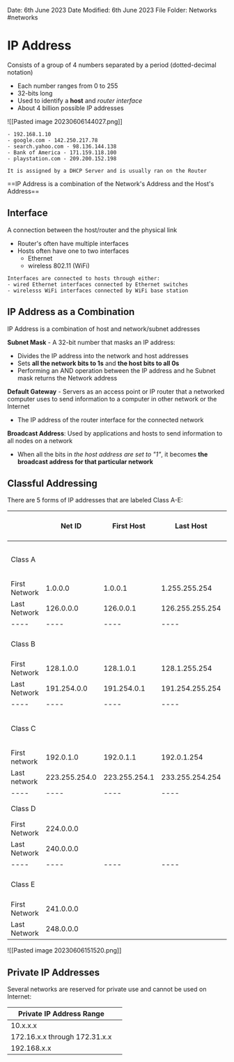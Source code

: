 Date: 6th June 2023
Date Modified: 6th June 2023
File Folder: Networks
#networks

# IP Address

Consists of a group of 4 numbers separated by a period (dotted-decimal notation)
- Each number ranges from 0 to 255
- 32-bits long
- Used to identify a **host** and *router interface*
- About 4 billion possible IP addresses

![[Pasted image 20230606144027.png]]

```ad-example
- 192.168.1.10
- google.com - 142.250.217.78
- search.yahoo.com - 98.136.144.138
- Bank of America - 171.159.118.100
- playstation.com - 209.200.152.198
```

```ad-note
It is assigned by a DHCP Server and is usually ran on the Router
```

==IP Address is a combination of the Network's Address and the Host's Address==

## Interface

A connection between the host/router and the physical link
- Router's often have multiple interfaces
- Hosts often have one to two interfaces
	- Ethernet
	- wireless 802.11 (WiFi)

```ad-important
Interfaces are connected to hosts through either:
- wired Ethernet interfaces connected by Ethernet switches
- wirelesss WiFi interfaces connected by WiFi base station
```

## IP Address as a Combination

IP Address is a combination of host and network/subnet addresses

**Subnet Mask** - A 32-bit number that masks an IP address:
- Divides the IP address into the network and host addresses
- Sets **all the network bits to 1s** and **the host bits to all 0s**
- Performing an AND operation between the IP address and he Subnet mask returns the Network address

**Default Gateway** - Servers as an access point or IP router that a networked computer uses to send information to a computer in other network or the Internet
- The IP address of the router interface for the connected network

**Broadcast Address**: Used by applications and hosts to send information to all nodes on a network
- When all the bits in *the host address are set to "1"*, it becomes **the broadcast address for that particular network**

## Classful Addressing

There are 5 forms of IP addresses that are labeled Class A-E:

|               | Net ID        | First Host    | Last Host       | Net ID (bytes) | Host ID (bytes) | Size of Net                         |
| ------------- | ------------- | ------------- | --------------- | -------------- | --------------- | ----------------------------------- |
| Class A       |               |               |                 | 1              | 3               | Huge # of Hosts, Less # of Networks |
| First Network | 1.0.0.0       | 1.0.0.1       | 1.255.255.254   |                |                 |                                     |
| Last Network  | 126.0.0.0     | 126.0.0.1     | 126.255.255.254 |                |                 |                                     |
| ----          | ----          | ----          | ----            | ----           | ----            | ----                                |
| Class B       |               |               |                 | 2              | 2               | # of Hosts = # of Networks          |
| First Network | 128.1.0.0     | 128.1.0.1     | 128.1.255.254   |                |                 |                                     |
| Last Network  | 191.254.0.0   | 191.254.0.1   | 191.254.255.254 |                |                 |                                     |
| ----          | ----          | ----          | ----            | ----           | ----            | ----                                |
| Class C       |               |               |                 | 3              | 1               | Huge # of Networks, Less # of Hosts |
| First network | 192.0.1.0     | 192.0.1.1     | 192.0.1.254     |                |                 |                                     |
| Last network  | 223.255.254.0 | 223.255.254.1 | 233.255.254.254 |                |                 |                                     |
| ----          | ----          | ----          | ----            | ----           | ----            | ----                                |
| Class D       |               |               |                 |                |                 | Multicast Addresses                 |
| First Network | 224.0.0.0     |               |                 |                |                 |                                     |
| Last Network  | 240.0.0.0     |               |                 |                |                 |                                     |
| ----          | ----          | ----          | ----            | ----           | ----            | ----                                |
| Class E       |               |               |                 |                |                 | Reserved for Future Use             |
| First Network | 241.0.0.0     |               |                 |                |                 |                                     |
| Last Network  | 248.0.0.0              |               |                 |                |                 |                                     |

![[Pasted image 20230606151520.png]]

## Private IP Addresses

Several networks are reserved for private use and cannot be used on Internet:

| Private IP Address Range      |     | 
| ----------------------------- | --- |
| 10.x.x.x                      |     |
| 172.16.x.x through 172.31.x.x |     |
| 192.168.x.x                   |     |
